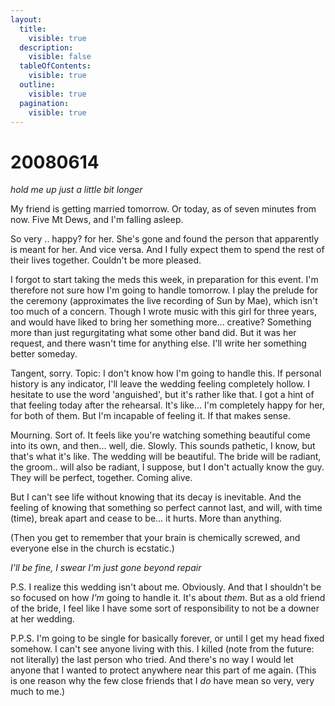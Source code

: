 ```yaml
---
layout:
  title:
    visible: true
  description:
    visible: false
  tableOfContents:
    visible: true
  outline:
    visible: true
  pagination:
    visible: true
---
```


# 20080614

_hold me up just a little bit longer_

My friend is getting married tomorrow. Or today, as of seven minutes from now. Five Mt Dews, and I'm falling asleep.

So very .. happy? for her. She's gone and found the person that apparently is meant for her. And vice versa. And I fully expect them to spend the rest of their lives together. Couldn't be more pleased.

I forgot to start taking the meds this week, in preparation for this event. I'm therefore not sure how I'm going to handle tomorrow. I play the prelude for the ceremony (approximates the live recording of Sun by Mae), which isn't too much of a concern. Though I wrote music with this girl for three years, and would have liked to bring her something more... creative? Something more than just regurgitating what some other band did. But it was her request, and there wasn't time for anything else. I'll write her something better someday.

Tangent, sorry. Topic: I don't know how I'm going to handle this. If personal history is any indicator, I'll leave the wedding feeling completely hollow. I hesitate to use the word 'anguished', but it's rather like that. I got a hint of that feeling today after the rehearsal. It's like... I'm completely happy for her, for both of them. But I'm incapable of feeling it. If that makes sense.

Mourning. Sort of. It feels like you're watching something beautiful come into its own, and then... well, die. Slowly. This sounds pathetic, I know, but that's what it's like. The wedding will be beautiful. The bride will be radiant, the groom.. will also be radiant, I suppose, but I don't actually know the guy. They will be perfect, together. Coming alive.

But I can't see life without knowing that its decay is inevitable. And the feeling of knowing that something so perfect cannot last, and will, with time (time), break apart and cease to be... it hurts. More than anything.

(Then you get to remember that your brain is chemically screwed, and everyone else in the church is ecstatic.)

_I'll be fine, I swear I'm just gone beyond repair_

P.S. I realize this wedding isn't about me. Obviously. And that I shouldn't be so focused on how _I'm_ going to handle it. It's about _them_. But as a old friend of the bride, I feel like I have some sort of responsibility to not be a downer at her wedding.

P.P.S. I'm going to be single for basically forever, or until I get my head fixed somehow. I can't see anyone living with this. I killed (note from the future: not literally) the last person who tried. And there's no way I would let anyone that I wanted to protect anywhere near this part of me again. (This is one reason why the few close friends that I _do_ have mean so very, very much to me.)
